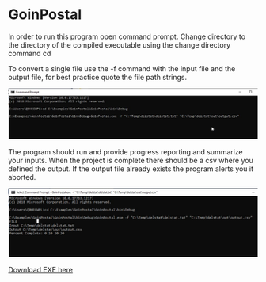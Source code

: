 # GoinPostal
In order to run this program open command prompt. Change directory to the directory of the compiled executable using the change directory command cd <Path to exe>
  
To convert a single file use the -f command with the input file and the output file, for best practice quote the file path strings.

![](images/FileArgs.jpg "Changing directory and submitting args for file args.")

The program should run and provide progress reporting and summarize your inputs. When the project is complete there should be a csv where you defined the output. If the output file already exists the program alerts you it aborted.

![](images/FileInProgress.jpg "What you should expect to see during a compute.")

[Download EXE here](https://drive.hecdev.net/share/UwtFQiB1)
